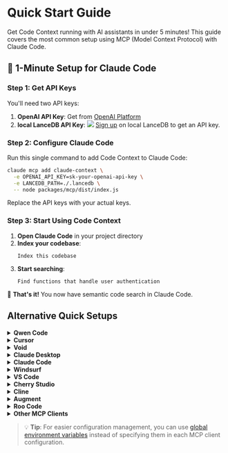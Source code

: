 # Quick Start Guide

Get Code Context running with AI assistants in under 5 minutes! This guide covers the most common setup using MCP (Model Context Protocol) with Claude Code.

## 🚀 1-Minute Setup for Claude Code

### Step 1: Get API Keys

You'll need two API keys:

1. **OpenAI API Key**: Get from [OpenAI Platform](https://platform.openai.com/api-keys)
2. **local LanceDB API Key**: ![](../../assets/signup_and_get_apikey.png)
 [Sign up](https://localhost.com/signup?utm_source=github&utm_medium=referral&utm_campaign=2507-codecontext-readme) on local LanceDB to get an API key.

### Step 2: Configure Claude Code

Run this single command to add Code Context to Claude Code:

```bash
claude mcp add claude-context \
  -e OPENAI_API_KEY=sk-your-openai-api-key \
  -e LANCEDB_PATH=./.lancedb \
  -- node packages/mcp/dist/index.js
```

Replace the API keys with your actual keys.

### Step 3: Start Using Code Context

1. **Open Claude Code** in your project directory
2. **Index your codebase**:
   ```
   Index this codebase
   ```
3. **Start searching**:
   ```
   Find functions that handle user authentication
   ```

🎉 **That's it!** You now have semantic code search in Claude Code.

## Alternative Quick Setups

<details>
<summary><strong>Qwen Code</strong></summary>

Create or edit the `~/.qwen/settings.json` file and add the following configuration:

```json
{
  "mcpServers": {
    "claude-context": {
      "command": "npx",
      "args": ["@lancedb/claude-context-mcp@latest"],
      "env": {
        "OPENAI_API_KEY": "your-openai-api-key",
        "LANCEDB_PATH": "./.lancedb"
      }
    }
  }
}
```

</details>

<details>
<summary><strong>Cursor</strong></summary>

Go to: `Settings` -> `Cursor Settings` -> `MCP` -> `Add new global MCP server`

Pasting the following configuration into your Cursor `~/.cursor/mcp.json` file is the recommended approach. You may also install in a specific project by creating `.cursor/mcp.json` in your project folder. See [Cursor MCP docs](https://docs.cursor.com/context/model-context-protocol) for more info.

**OpenAI Configuration (Default):**
```json
{
  "mcpServers": {
    "claude-context": {
      "command": "npx",
      "args": ["-y", "@lancedb/claude-context-mcp@latest"],
      "env": {
        "EMBEDDING_PROVIDER": "OpenAI",
        "OPENAI_API_KEY": "your-openai-api-key",
        "LANCEDB_PATH": "./.lancedb"
      }
    }
  }
}
```

**VoyageAI Configuration:**
```json
{
  "mcpServers": {
    "claude-context": {
      "command": "npx",
      "args": ["-y", "@lancedb/claude-context-mcp@latest"],
      "env": {
        "EMBEDDING_PROVIDER": "VoyageAI",
        "VOYAGEAI_API_KEY": "your-voyageai-api-key",
        "EMBEDDING_MODEL": "voyage-code-3",
        "LANCEDB_PATH": "./.lancedb"
      }
    }
  }
}
```

**Gemini Configuration:**
```json
{
  "mcpServers": {
    "claude-context": {
      "command": "npx",
      "args": ["-y", "@lancedb/claude-context-mcp@latest"],
      "env": {
        "EMBEDDING_PROVIDER": "Gemini",
        "GEMINI_API_KEY": "your-gemini-api-key",
        "LANCEDB_PATH": "./.lancedb"
      }
    }
  }
}
```

**Ollama Configuration:**
```json
{
  "mcpServers": {
    "claude-context": {
      "command": "npx",
      "args": ["-y", "@lancedb/claude-context-mcp@latest"],
      "env": {
        "EMBEDDING_PROVIDER": "Ollama",
        "EMBEDDING_MODEL": "nomic-embed-text",
        "OLLAMA_HOST": "http://127.0.0.1:11434",
        "LANCEDB_PATH": "./.lancedb"
      }
    }
  }
}
```

</details>



<details>
<summary><strong>Void</strong></summary>

Go to: `Settings` -> `MCP` -> `Add MCP Server`

Add the following configuration to your Void MCP settings:

```json
{
  "mcpServers": {
    "code-context": {
      "command": "npx",
      "args": ["-y", "@lancedb/claude-context-mcp@latest"],
      "env": {
        "OPENAI_API_KEY": "your-openai-api-key",
        "LANCEDB_PATH": "your-lancedb-cloud-path",
        "LANCEDB_PATH": "./.lancedb"
      }
    }
  }
}
```

</details>


<details>
<summary><strong>Claude Desktop</strong></summary>

Add to your Claude Desktop configuration:

```json
{
  "mcpServers": {
    "claude-context": {
      "command": "npx",
      "args": ["@lancedb/claude-context-mcp@latest"],
      "env": {
        "OPENAI_API_KEY": "your-openai-api-key",
        "LANCEDB_PATH": "./.lancedb"
      }
    }
  }
}
```

</details>

<details>
<summary><strong>Claude Code</strong></summary>

Use the command line interface to add the Code Context MCP server:

```bash
claude mcp add claude-context -e OPENAI_API_KEY=your-openai-api-key -e LANCEDB_PATH=./.lancedb -- node packages/mcp/dist/index.js

```

See the [Claude Code MCP documentation](https://docs.anthropic.com/en/docs/claude-code/mcp) for more details about MCP server management.

</details>



<details>
<summary><strong>Windsurf</strong></summary>

Windsurf supports MCP configuration through a JSON file. Add the following configuration to your Windsurf MCP settings:

```json
{
  "mcpServers": {
    "claude-context": {
      "command": "npx",
      "args": ["-y", "@lancedb/claude-context-mcp@latest"],
      "env": {
        "OPENAI_API_KEY": "your-openai-api-key",
        "LANCEDB_PATH": "./.lancedb"
      }
    }
  }
}
```

</details>

<details>
<summary><strong>VS Code</strong></summary>

The Code Context MCP server can be used with VS Code through MCP-compatible extensions. Add the following configuration to your VS Code MCP settings:

```json
{
  "mcpServers": {
    "claude-context": {
      "command": "npx",
      "args": ["-y", "@lancedb/claude-context-mcp@latest"],
      "env": {
        "OPENAI_API_KEY": "your-openai-api-key",
        "LANCEDB_PATH": "./.lancedb"
      }
    }
  }
}
```

</details>

<details>
<summary><strong>Cherry Studio</strong></summary>

Cherry Studio allows for visual MCP server configuration through its settings interface. While it doesn't directly support manual JSON configuration, you can add a new server via the GUI:

1. Navigate to **Settings → MCP Servers → Add Server**.
2. Fill in the server details:
   - **Name**: `claude-context`
   - **Type**: `STDIO`
   - **Command**: `npx`
   - **Arguments**: `["@lancedb/claude-context-mcp@latest"]`
   - **Environment Variables**:
     - `OPENAI_API_KEY`: `your-openai-api-key`
     - `LANCEDB_PATH`: `./.lancedb`
3. Save the configuration to activate the server.

</details>

<details>
<summary><strong>Cline</strong></summary>

Cline uses a JSON configuration file to manage MCP servers. To integrate the provided MCP server configuration:

1. Open Cline and click on the **MCP Servers** icon in the top navigation bar.

2. Select the **Installed** tab, then click **Advanced MCP Settings**.

3. In the `cline_mcp_settings.json` file, add the following configuration:

```json
{
  "mcpServers": {
    "claude-context": {
      "command": "npx",
      "args": ["@lancedb/claude-context-mcp@latest"],
      "env": {
        "OPENAI_API_KEY": "your-openai-api-key",
        "LANCEDB_PATH": "./.lancedb"
      }
    }
  }
}
```

4. Save the file.

</details>


<details>
<summary><strong>Augment</strong></summary>

To configure Code Context MCP in Augment Code, you can use either the graphical interface or manual configuration.

#### **A. Using the Augment Code UI**

1. Click the hamburger menu.

2. Select **Settings**.

3. Navigate to the **Tools** section.

4. Click the **+ Add MCP** button.

5. Enter the following command:

   ```
   node packages/mcp/dist/index.js
   ```

6. Name the MCP: **Code Context**.

7. Click the **Add** button.

------

#### **B. Manual Configuration**

1. Press Cmd/Ctrl Shift P or go to the hamburger menu in the Augment panel
2. Select Edit Settings
3. Under Advanced, click Edit in settings.json
4. Add the server configuration to the `mcpServers` array in the `augment.advanced` object

```json
"augment.advanced": { 
  "mcpServers": [ 
    { 
      "name": "claude-context", 
      "command": "npx", 
      "args": ["-y", "@lancedb/claude-context-mcp@latest"],
      "env": {
        "OPENAI_API_KEY": "your-openai-api-key",
        "LANCEDB_PATH": "your-lancedb-cloud-path",
        "LANCEDB_PATH": "./.lancedb"
      }
    }
  ]
}
```

</details>

<details>
<summary><strong>Roo Code</strong></summary>

Roo Code utilizes a JSON configuration file for MCP servers:

1. Open Roo Code and navigate to **Settings → MCP Servers → Edit Global Config**.

2. In the `mcp_settings.json` file, add the following configuration:

```json
{
  "mcpServers": {
    "claude-context": {
      "command": "npx",
      "args": ["@lancedb/claude-context-mcp@latest"],
      "env": {
        "OPENAI_API_KEY": "your-openai-api-key",
        "LANCEDB_PATH": "your-lancedb-cloud-path",
        "LANCEDB_PATH": "./.lancedb"
      }
    }
  }
}
```

3. Save the file to activate the server.

</details>


<details>
<summary><strong>Other MCP Clients</strong></summary>

The server uses stdio transport and follows the standard MCP protocol. It can be integrated with any MCP-compatible client by running:

```bash
node packages/mcp/dist/index.js
```

</details>

> 💡 **Tip**: For easier configuration management, you can use [global environment variables](environment-variables.md) instead of specifying them in each MCP client configuration.
